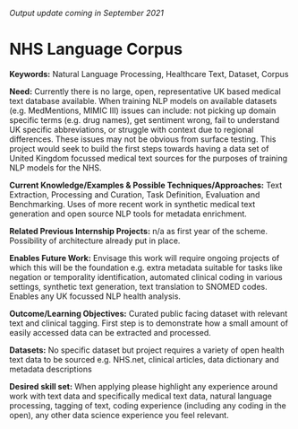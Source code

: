 *Output update coming in September 2021* 

# NHS Language Corpus
**Keywords:** Natural Language Processing, Healthcare Text, Dataset, Corpus

**Need:** Currently there is no large, open, representative UK based medical text database available.  When training NLP models on available datasets (e.g. MedMentions, MIMIC III) issues can include: not picking up domain specific terms (e.g. drug names), get sentiment wrong, fail to understand UK specific abbreviations, or struggle with context due to regional differences.  These issues may not be obvious from surface testing.  This project would seek to build the first steps towards having a data set of United Kingdom focussed medical text sources for the purposes of training NLP models for the NHS.

**Current Knowledge/Examples & Possible Techniques/Approaches:** Text Extraction, Processing and Curation, Task Definition, Evaluation and Benchmarking.  Uses of more recent work in synthetic medical text generation and open source NLP tools for metadata enrichment.

**Related Previous Internship Projects:** n/a as first year of the scheme.  Possibility of architecture already put in place.

**Enables Future Work:** Envisage this work will require ongoing projects of which this will be the foundation e.g. extra metadata suitable for tasks like negation or temporality identification, automated clinical coding in various settings, synthetic text generation, text translation to SNOMED codes.  Enables any UK focussed NLP health analysis.

**Outcome/Learning Objectives:** Curated public facing dataset with relevant text and clinical tagging.  First step is to demonstrate how a small amount of easily accessed data can be extracted and processed.

**Datasets:** No specific dataset but project requires a variety of open health text data to be sourced e.g. NHS.net, clinical articles, data dictionary and metadata descriptions

**Desired skill set:** When applying please highlight any experience around work with text data and specifically medical text data, natural language processing, tagging of text, coding experience (including any coding in the open), any other data science experience you feel relevant.  
